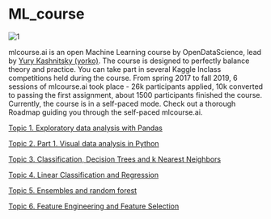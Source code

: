 # ML_course

![1](https://user-images.githubusercontent.com/52573418/106764526-89286c80-6640-11eb-9ff1-2f60977495ef.png)


mlcourse.ai is an open Machine Learning course by OpenDataScience, lead by [Yury Kashnitsky (yorko)](https://github.com/Yorko/). 
The course is designed to perfectly balance theory and practice.
You can take part in several Kaggle Inclass competitions held during the course.
From spring 2017 to fall 2019, 6 sessions of mlcourse.ai took place - 26k participants applied, 10k converted to passing the first assignment, about 1500 participants finished the course.
Currently, the course is in a self-paced mode.
Check out a thorough Roadmap guiding you through the self-paced mlcourse.ai.


[Topic 1. Exploratory data analysis with Pandas](https://github.com/ValeriiSielikhov/Open-Machine-Learning-Course-mlcourse.ai/tree/master/Topic%201.%20Exploratory%20data%20analysis%20with%20Pandas)

[Topic 2. Part 1. Visual data analysis in Python](https://github.com/ValeriiSielikhov/Open-Machine-Learning-Course-mlcourse.ai/tree/master/Topic%202.%20Part%201.%20Visual%20data%20analysis%20in%20Python)

[Topic 3. Classification, Decision Trees and k Nearest Neighbors](https://github.com/ValeriiSielikhov/Open-Machine-Learning-Course-mlcourse.ai/tree/master/Topic%203.%20Classification%2C%20Decision%20Trees%20and%20k%20Nearest%20Neighbors)

[Topic 4. Linear Classification and Regression](https://github.com/ValeriiSielikhov/Open-Machine-Learning-Course-mlcourse.ai/tree/master/Topic%204.%20Linear%20Classification%20and%20Regression)

[Topic 5. Ensembles and random forest](https://github.com/ValeriiSielikhov/Open-Machine-Learning-Course-mlcourse.ai/tree/master/Topic%205.%20Ensembles%20and%20random%20forest)

[Topic 6. Feature Engineering and Feature Selection](https://github.com/ValeriiSielikhov/Open-Machine-Learning-Course-mlcourse.ai/tree/master/Topic%206.%20Feature%20Engineering%20and%20Feature%20Selection)
